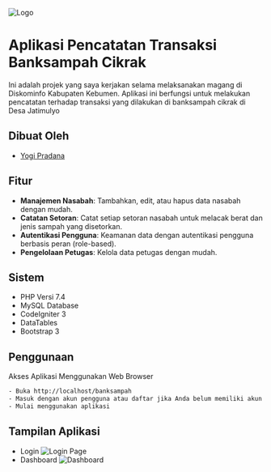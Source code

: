
![Logo](https://i.ibb.co/P9CZXC5/logo2.png)

# Aplikasi Pencatatan Transaksi Banksampah Cikrak

Ini adalah projek yang saya kerjakan selama melaksanakan magang di Diskominfo Kabupaten Kebumen. Aplikasi ini
berfungsi untuk melakukan pencatatan terhadap transaksi yang dilakukan di banksampah cikrak di Desa Jatimulyo


## Dibuat Oleh

- [Yogi Pradana](https://github.com/yogip45)


## Fitur

- **Manajemen Nasabah**: Tambahkan, edit, atau hapus data nasabah dengan mudah.
- **Catatan Setoran**: Catat setiap setoran nasabah untuk melacak berat dan jenis sampah yang disetorkan.
- **Autentikasi Pengguna**: Keamanan data dengan autentikasi pengguna berbasis peran (role-based).
- **Pengelolaan Petugas**: Kelola data petugas dengan mudah.


## Sistem
- PHP Versi 7.4
- MySQL Database
- CodeIgniter 3
- DataTables
- Bootstrap 3
## Penggunaan

Akses Aplikasi Menggunakan Web Browser

```bash
- Buka http://localhost/banksampah
- Masuk dengan akun pengguna atau daftar jika Anda belum memiliki akun.
- Mulai menggunakan aplikasi
```
    
## Tampilan Aplikasi

- Login
![Login Page](https://i.ibb.co/cKW8xBw/Screenshot-2023-09-10-204626.png)
- Dashboard
![Dashboard](https://i.ibb.co/51kyZMW/Screenshot-2023-09-10-204934.png)

